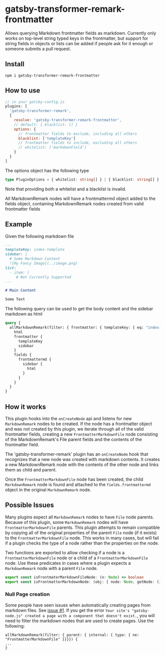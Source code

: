 # gatsby-transformer-remark-frontmatter

Allows querying Markdown frontmatter fields as markdown. Currently only works on top-level string typed keys
in the frontmatter, but support for string fields in objects or lists can be added if people ask for it enough or someone submits a pull request.

## Install

`npm i gatsby-transformer-remark-frontmatter`

## How to use

```javascript
// in your gatsby-config.js
plugins: [
  'gatsby-transformer-remark',
  {
    resolve: 'gatsby-transformer-remark-frontmatter',
    // default: { blacklist: [] }
    options: {
      // frontmatter fields to exclude, including all others
      blacklist: ['templateKey']
      // frontmatter fields to include, excluding all others
      // whitelist: ['markdownField']
    }
  }
]
```

The options object has the following type

```typescript
type PluginOptions = { whitelist: string[] } | { blacklist: string[] } | undefined
```

Note that providing both a whitelist and a blacklist is invalid.

All MarkdownRemark nodes will have a frontmattermd object added to the
fields object, containing MarkdownRemark nodes created from valid frontmatter
fields

## Example

Given the following markdown file

```markdown
---
templateKey: index-template
sidebar: |
  # Some Markdown Content
  ![My Fancy Image](../image.png)
list: 
  - item: |
     # Not Currently Supported
---

# Main Content

Some Text
```

The following query can be used to get the body content and the
sidebar markdown as html

```graphql
query {
  allMarkdownRemark(filter: { frontmatter: { templateKey: { eq: "index-template" } } }) {
    html
    frontmatter {
      templateKey
      sidebar
    }
    fields {
      frontmattermd {
        sidebar {
          html
        }
      }
    }
  }
}
```

## How it works

This plugin hooks into the `onCreateNode` api and listens for
new `MarkdownRemark` nodes to be created. If the node has a
frontmatter object and was not created by this plugin, we
iterate through all of the valid frontmatter fields,
creating a new `FrontmatterMarkdownFile` node consisting of
the MarkdownRemark's File parent fields and the contents
of the frontmatter field.

The 'gatsby-transformer-remark' plugin has an `onCreateNode`
hook that recognizes that a new node was created with
markdown contents. It creates a new MarkdownRemark node
with the contents of the other node and links them as
child and parent.

Once the `FrontmatterMarkdownFile` node has been created,
the child `MarkdownRemark` node is found and attached
to the `fields.frontmattermd` object in the original
`MarkdownRemark` node.

## Possible Issues

Many plugins expect all `MarkdownRemark` nodes to have `File`
node parents. Because of this plugin, some `MarkdownRemark` nodes
will have `FrontmatterMarkdownFile` parents. This plugin attempts
to remain compatible by copying all of the original properties
of the parent `File` node (if it exists) to the `FrontmatterMarkdownFile`
node. This works in many cases, but will fail if a plugin checks the type
of a node rather than the properties on the node.

Two functions are exported to allow checking if a node
is a `FrontmatterMarkdownFile` node or a child of a
`FrontmatterMarkdownFile` node. Use these predicates
in cases where a plugin expects a `MarkdownRemark` node
with a parent `File` node.

```ts
export const isFrontmaterMarkdownFileNode: (n: Node) => boolean
export const isFrontmatterMarkdownNode: (obj: { node: Node, getNode: (id: string) => Node | undefined | null }) => boolean
```

### Null Page creation
Some people have seen issues when automatically creating pages from markdown files. See [issue #1](https://github.com/WhiteAbeLincoln/gatsby-transformer-remark-frontmatter/issues/1).
If you get the error `Your site's "gatsby-node.js" created a page with a component that doesn't exist.`,
you will need to filter the markdown nodes that are used to create pages. Use the following:
```
allMarkdownRemark(filter: { parent: { internal: { type: { ne: "FrontmatterMarkdownFile" }}}}) {
...
}
```

